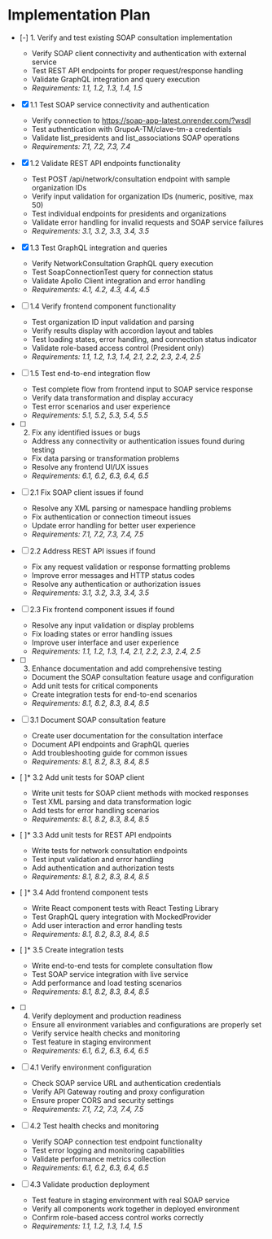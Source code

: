 # Implementation Plan

- [-] 1. Verify and test existing SOAP consultation implementation



  - Verify SOAP client connectivity and authentication with external service
  - Test REST API endpoints for proper request/response handling
  - Validate GraphQL integration and query execution
  - _Requirements: 1.1, 1.2, 1.3, 1.4, 1.5_

- [x] 1.1 Test SOAP service connectivity and authentication


  - Verify connection to https://soap-app-latest.onrender.com/?wsdl
  - Test authentication with GrupoA-TM/clave-tm-a credentials
  - Validate list_presidents and list_associations SOAP operations
  - _Requirements: 7.1, 7.2, 7.3, 7.4_

- [x] 1.2 Validate REST API endpoints functionality



  - Test POST /api/network/consultation endpoint with sample organization IDs
  - Verify input validation for organization IDs (numeric, positive, max 50)
  - Test individual endpoints for presidents and organizations
  - Validate error handling for invalid requests and SOAP service failures
  - _Requirements: 3.1, 3.2, 3.3, 3.4, 3.5_

- [x] 1.3 Test GraphQL integration and queries


  - Verify NetworkConsultation GraphQL query execution
  - Test SoapConnectionTest query for connection status
  - Validate Apollo Client integration and error handling
  - _Requirements: 4.1, 4.2, 4.3, 4.4, 4.5_



- [ ] 1.4 Verify frontend component functionality
  - Test organization ID input validation and parsing
  - Verify results display with accordion layout and tables
  - Test loading states, error handling, and connection status indicator
  - Validate role-based access control (President only)
  - _Requirements: 1.1, 1.2, 1.3, 1.4, 2.1, 2.2, 2.3, 2.4, 2.5_

- [ ] 1.5 Test end-to-end integration flow
  - Test complete flow from frontend input to SOAP service response
  - Verify data transformation and display accuracy
  - Test error scenarios and user experience
  - _Requirements: 5.1, 5.2, 5.3, 5.4, 5.5_

- [ ] 2. Fix any identified issues or bugs
  - Address any connectivity or authentication issues found during testing
  - Fix data parsing or transformation problems
  - Resolve any frontend UI/UX issues
  - _Requirements: 6.1, 6.2, 6.3, 6.4, 6.5_

- [ ] 2.1 Fix SOAP client issues if found
  - Resolve any XML parsing or namespace handling problems
  - Fix authentication or connection timeout issues
  - Update error handling for better user experience
  - _Requirements: 7.1, 7.2, 7.3, 7.4, 7.5_

- [ ] 2.2 Address REST API issues if found
  - Fix any request validation or response formatting problems
  - Improve error messages and HTTP status codes
  - Resolve any authentication or authorization issues
  - _Requirements: 3.1, 3.2, 3.3, 3.4, 3.5_

- [ ] 2.3 Fix frontend component issues if found
  - Resolve any input validation or display problems
  - Fix loading states or error handling issues
  - Improve user interface and user experience
  - _Requirements: 1.1, 1.2, 1.3, 1.4, 2.1, 2.2, 2.3, 2.4, 2.5_

- [ ] 3. Enhance documentation and add comprehensive testing
  - Document the SOAP consultation feature usage and configuration
  - Add unit tests for critical components
  - Create integration tests for end-to-end scenarios
  - _Requirements: 8.1, 8.2, 8.3, 8.4, 8.5_

- [ ] 3.1 Document SOAP consultation feature
  - Create user documentation for the consultation interface
  - Document API endpoints and GraphQL queries
  - Add troubleshooting guide for common issues
  - _Requirements: 8.1, 8.2, 8.3, 8.4, 8.5_

- [ ]* 3.2 Add unit tests for SOAP client
  - Write unit tests for SOAP client methods with mocked responses
  - Test XML parsing and data transformation logic
  - Add tests for error handling scenarios
  - _Requirements: 8.1, 8.2, 8.3, 8.4, 8.5_

- [ ]* 3.3 Add unit tests for REST API endpoints
  - Write tests for network consultation endpoints
  - Test input validation and error handling
  - Add authentication and authorization tests
  - _Requirements: 8.1, 8.2, 8.3, 8.4, 8.5_

- [ ]* 3.4 Add frontend component tests
  - Write React component tests with React Testing Library
  - Test GraphQL query integration with MockedProvider
  - Add user interaction and error handling tests
  - _Requirements: 8.1, 8.2, 8.3, 8.4, 8.5_

- [ ]* 3.5 Create integration tests
  - Write end-to-end tests for complete consultation flow
  - Test SOAP service integration with live service
  - Add performance and load testing scenarios
  - _Requirements: 8.1, 8.2, 8.3, 8.4, 8.5_

- [ ] 4. Verify deployment and production readiness
  - Ensure all environment variables and configurations are properly set
  - Verify service health checks and monitoring
  - Test feature in staging environment
  - _Requirements: 6.1, 6.2, 6.3, 6.4, 6.5_

- [ ] 4.1 Verify environment configuration
  - Check SOAP service URL and authentication credentials
  - Verify API Gateway routing and proxy configuration
  - Ensure proper CORS and security settings
  - _Requirements: 7.1, 7.2, 7.3, 7.4, 7.5_

- [ ] 4.2 Test health checks and monitoring
  - Verify SOAP connection test endpoint functionality
  - Test error logging and monitoring capabilities
  - Validate performance metrics collection
  - _Requirements: 6.1, 6.2, 6.3, 6.4, 6.5_

- [ ] 4.3 Validate production deployment
  - Test feature in staging environment with real SOAP service
  - Verify all components work together in deployed environment
  - Confirm role-based access control works correctly
  - _Requirements: 1.1, 1.2, 1.3, 1.4, 1.5_